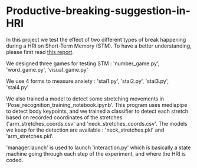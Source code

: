 # Productive-breaking-suggestion-in-HRI

In this project we test the effect of two different types of break happening during a HRI on Short-Term Memory (STM). To have a better understanding, please first read [this report](./Semester_project_tanguy.pdf).

We designed three games for testing STM : 'number_game.py', 'word_game.py', 'visual_game.py'

We use 4 forms to measure anxiety : 'stai1.py', 'stai2.py', 'stai3.py', 'stai4.py'

We also trained a model to detect some stretching movements in 'Pose_recognition_training_notebook.ipynb'. This program uses mediapipe to detect body keypoints, and we trained a classifier to detect each stretch based on recorded coordinates of the stretches ('arm_stretches_coords.csv' and 'neck_stretches_coords.csv'. The models we keep for the detection are available : 'neck_stretches.pkl' and 'arm_stretches.pkl'.

'manager.launch' is used to launch 'interaction.py' which is basically a state machine going through each step of the experiment, and where the HRI is coded.
